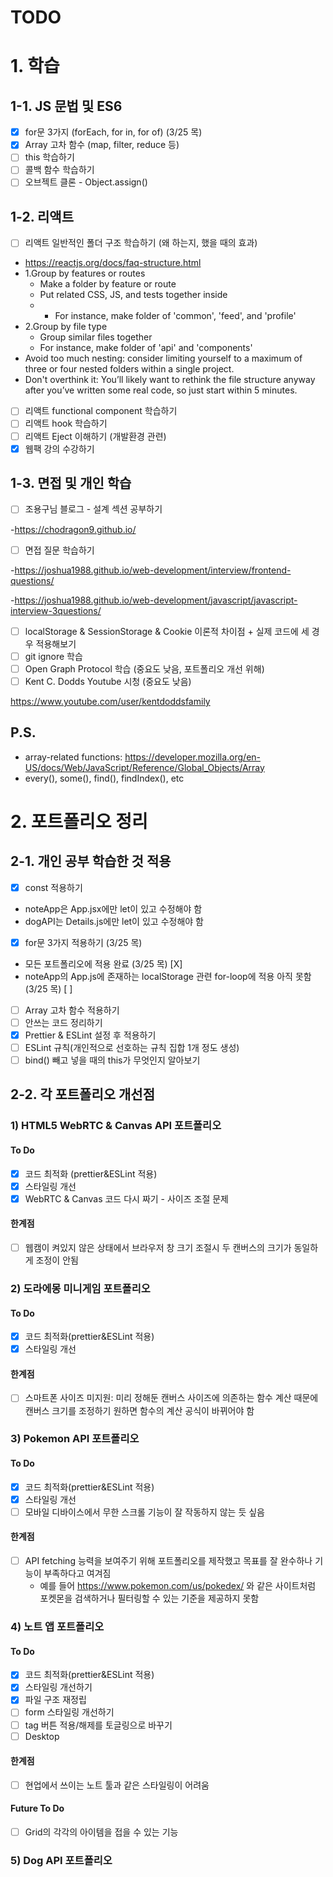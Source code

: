 # TODO
# 1. 학습
## 1-1. JS 문법 및 ES6
- [X] for문 3가지 (forEach, for in, for of) (3/25 목)
- [X] Array 고차 함수 (map, filter, reduce 등)
- [ ] this 학습하기
- [ ] 콜백 함수 학습하기
- [ ] 오브젝트 클론 - Object.assign()

## 1-2. 리액트
- [ ] 리액트 일반적인 폴더 구조 학습하기 (왜 하는지, 했을 때의 효과)
- https://reactjs.org/docs/faq-structure.html
- 1.Group by features or routes
  - Make a folder by feature or route
  - Put related CSS, JS, and tests together inside 
  - - For instance, make folder of 'common', 'feed', and 'profile'
- 2.Group by file type
  - Group similar files together
  - For instance, make folder of 'api' and 'components'
- Avoid too much nesting: consider limiting yourself to a maximum of three or four nested folders within a single project. 
- Don't overthink it: You’ll likely want to rethink the file structure anyway after you’ve written some real code, so just start within 5 minutes.
- [ ] 리액트 functional component 학습하기
- [ ] 리액트 hook 학습하기
- [ ] 리액트 Eject 이해하기 (개발환경 관련)
- [X] 웹팩 강의 수강하기

## 1-3. 면접 및 개인 학습
- [ ] 조용구님 블로그 - 설계 섹션 공부하기

-https://chodragon9.github.io/
- [ ] 면접 질문 학습하기

-https://joshua1988.github.io/web-development/interview/frontend-questions/

-https://joshua1988.github.io/web-development/javascript/javascript-interview-3questions/
- [ ] localStorage & SessionStorage & Cookie 이론적 차이점 + 실제 코드에 세 경우 적용해보기
- [ ] git ignore 학습
- [ ] Open Graph Protocol 학습 (중요도 낮음, 포트폴리오 개선 위해)
- [ ] Kent C. Dodds Youtube 시청 (중요도 낮음)

https://www.youtube.com/user/kentdoddsfamily

## P.S.
- array-related functions: https://developer.mozilla.org/en-US/docs/Web/JavaScript/Reference/Global_Objects/Array
- every(), some(), find(), findIndex(), etc

# 2. 포트폴리오 정리
## 2-1. 개인 공부 학습한 것 적용
- [X] const 적용하기
- noteApp은 App.jsx에만 let이 있고 수정해야 함
- dogAPI는 Details.js에만 let이 있고 수정해야 함
- [X] for문 3가지 적용하기 (3/25 목)
- 모든 포트폴리오에 적용 완료 (3/25 목) [X]
- noteApp의 App.js에 존재하는 localStorage 관련 for-loop에 적용 아직 못함 (3/25 목) [ ]
- [ ] Array 고차 함수 적용하기
- [ ] 안쓰는 코드 정리하기
- [x] Prettier & ESLint 설정 후 적용하기
- [ ] ESLint 규칙(개인적으로 선호하는 규칙 집합 1개 정도 생성)
- [ ] bind() 빼고 넣을 때의 this가 무엇인지 알아보기
## 2-2. 각 포트폴리오 개선점
### 1) HTML5 WebRTC & Canvas API 포트폴리오 
#### To Do
- [X] 코드 최적화 (prettier&ESLint 적용)
- [X] 스타일링 개선
- [X] WebRTC & Canvas 코드 다시 짜기 - 사이즈 조절 문제  
#### 한계점
- [ ] 웹캠이 켜있지 않은 상태에서 브라우저 창 크기 조절시 두 캔버스의 크기가 동일하게 조정이 안됨

### 2) 도라에몽 미니게임 포트폴리오 
#### To Do
- [X] 코드 최적화(prettier&ESLint 적용)
- [X] 스타일링 개선
#### 한계점
- [ ] 스마트폰 사이즈 미지원: 미리 정해둔 캔버스 사이즈에 의존하는 함수 계산 때문에 캔버스 크기를 조정하기 원하면 함수의 계산 공식이 바뀌어야 함

### 3) Pokemon API 포트폴리오 
#### To Do
- [X] 코드 최적화(prettier&ESLint 적용)
- [X] 스타일링 개선
- [ ] 모바일 디바이스에서 무한 스크롤 기능이 잘 작동하지 않는 듯 싶음
#### 한계점
- [ ] API fetching 능력을 보여주기 위해 포트폴리오를 제작했고 목표를 잘 완수하나 기능이 부족하다고 여겨짐
  - 예를 들어 https://www.pokemon.com/us/pokedex/ 와 같은 사이트처럼 포켓몬을 검색하거나 필터링할 수 있는 기준을 제공하지 못함

### 4) 노트 앱 포트폴리오 
#### To Do
- [X] 코드 최적화(prettier&ESLint 적용)
- [X] 스타일링 개선하기
- [X] 파일 구조 재정립
- [ ] form 스타일링 개선하기
- [ ] tag 버튼 적용/해제를 토글링으로 바꾸기
- [ ] Desktop 
#### 한계점
- [ ] 현업에서 쓰이는 노트 툴과 같은 스타일링이 어려움
#### Future To Do
- [ ] Grid의 각각의 아이템을 접을 수 있는 기능

### 5) Dog API 포트폴리오 
